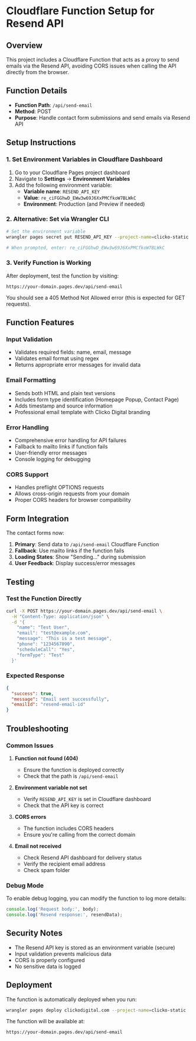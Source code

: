 # Cloudflare Function Setup for Resend API

## Overview
This project includes a Cloudflare Function that acts as a proxy to send emails via the Resend API, avoiding CORS issues when calling the API directly from the browser.

## Function Details
- **Function Path**: `/api/send-email`
- **Method**: POST
- **Purpose**: Handle contact form submissions and send emails via Resend API

## Setup Instructions

### 1. Set Environment Variables in Cloudflare Dashboard

1. Go to your Cloudflare Pages project dashboard
2. Navigate to **Settings** → **Environment Variables**
3. Add the following environment variable:
   - **Variable name**: `RESEND_API_KEY`
   - **Value**: `re_ciFGGhwD_EWw3w69J6XxPMCfkoW7BLWkC`
   - **Environment**: Production (and Preview if needed)

### 2. Alternative: Set via Wrangler CLI

```bash
# Set the environment variable
wrangler pages secret put RESEND_API_KEY --project-name=clicko-static

# When prompted, enter: re_ciFGGhwD_EWw3w69J6XxPMCfkoW7BLWkC
```

### 3. Verify Function is Working

After deployment, test the function by visiting:
```
https://your-domain.pages.dev/api/send-email
```

You should see a 405 Method Not Allowed error (this is expected for GET requests).

## Function Features

### Input Validation
- Validates required fields: name, email, message
- Validates email format using regex
- Returns appropriate error messages for invalid data

### Email Formatting
- Sends both HTML and plain text versions
- Includes form type identification (Homepage Popup, Contact Page)
- Adds timestamp and source information
- Professional email template with Clicko Digital branding

### Error Handling
- Comprehensive error handling for API failures
- Fallback to mailto links if function fails
- User-friendly error messages
- Console logging for debugging

### CORS Support
- Handles preflight OPTIONS requests
- Allows cross-origin requests from your domain
- Proper CORS headers for browser compatibility

## Form Integration

The contact forms now:
1. **Primary**: Send data to `/api/send-email` Cloudflare Function
2. **Fallback**: Use mailto links if the function fails
3. **Loading States**: Show "Sending..." during submission
4. **User Feedback**: Display success/error messages

## Testing

### Test the Function Directly
```bash
curl -X POST https://your-domain.pages.dev/api/send-email \
  -H "Content-Type: application/json" \
  -d '{
    "name": "Test User",
    "email": "test@example.com",
    "message": "This is a test message",
    "phone": "1234567890",
    "scheduleCall": "Yes",
    "formType": "Test"
  }'
```

### Expected Response
```json
{
  "success": true,
  "message": "Email sent successfully",
  "emailId": "resend-email-id"
}
```

## Troubleshooting

### Common Issues

1. **Function not found (404)**
   - Ensure the function is deployed correctly
   - Check that the path is `/api/send-email`

2. **Environment variable not set**
   - Verify `RESEND_API_KEY` is set in Cloudflare dashboard
   - Check that the API key is correct

3. **CORS errors**
   - The function includes CORS headers
   - Ensure you're calling from the correct domain

4. **Email not received**
   - Check Resend API dashboard for delivery status
   - Verify the recipient email address
   - Check spam folder

### Debug Mode

To enable debug logging, you can modify the function to log more details:

```javascript
console.log('Request body:', body);
console.log('Resend response:', resendData);
```

## Security Notes

- The Resend API key is stored as an environment variable (secure)
- Input validation prevents malicious data
- CORS is properly configured
- No sensitive data is logged

## Deployment

The function is automatically deployed when you run:
```bash
wrangler pages deploy clickodigital.com --project-name=clicko-static
```

The function will be available at:
```
https://your-domain.pages.dev/api/send-email
```
